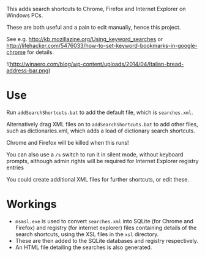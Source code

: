 This adds search shortcuts to Chrome, Firefox and Internet Explorer on Windows PCs.

These are both useful and a pain to edit manually, hence this project.

See e.g. http://kb.mozillazine.org/Using_keyword_searches  or http://lifehacker.com/5476033/how-to-set-keyword-bookmarks-in-google-chrome for details. 

!(http://winaero.com/blog/wp-content/uploads/2014/04/Italian-bread-address-bar.png)

Use
===

Run ```addSearchShortcuts.bat``` to add the default file, which is ```searches.xml```. 

Alternatively drag XML files on to ```addSearchShortcuts.bat``` to add other files, such as dictionaries.xml, which adds a load of dictionary
search shortcuts.

Chrome and Firefox will be killed when this runs! 

You can also use a ```/s``` switch to run it in silent mode, without keyboard prompts, although admin rights will be required for Internet 
Explorer registry entries

You could create additional XML files for further shortcuts, or edit these.

Workings
=========

* ```msmsl.exe``` is used to convert ```searches.xml``` into SQLite (for Chrome and Firefox) and registry (for internet explorer) files
containing details of the search shortcuts, using the XSL files in the ```xsl``` directory.
* These are then added to the SQLite databases and registry respectively.
* An HTML file detailing the searches is also generated.

